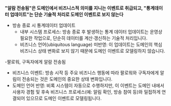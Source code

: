**"알람 전송됨"은 도메인에서 비즈니스적 의미를 지니는 이벤트로 취급되고, "통계데이터 업데이트"는 단순 기술적 처리로 도메인 이벤트로 보지 않는다**

- 방송 종료 시 통계데이터 업데이트
  - 내부 시스템 프로세스: 방송 종료 후 발생하는 통계 데이터 업데이트는 운영상 필요한 작업으로, 단순히 데이터를 계산·갱신하는 기술적 처리입니다.
  - 비즈니스 언어(ubiquitous language) 미반영: 이 업데이트는 도메인의 핵심 비즈니스 상태 변화로 보지 않기 때문에 도메인 이벤트로 모델링하지 않습니다.


-팔로워, 구독자에게 알람 전송됨
  - 비즈니스 이벤트: 방송 시작 등 주요 비즈니스 행동에 따라 팔로워와 구독자에게 알림이 전송되는 것은 도메인의 중요한 상태 변화입니다.
  - 도메인 언어 반영: 비록 시스템이 자동으로 수행하지만, 이 이벤트는 도메인 내에서 사용자 경험 및 후속 비즈니스 프로세스(예: 알림 확인, 방송 참여 등)와 밀접하게 연결되어 있으므로 도메인 이벤트로 모델링됩니다.
